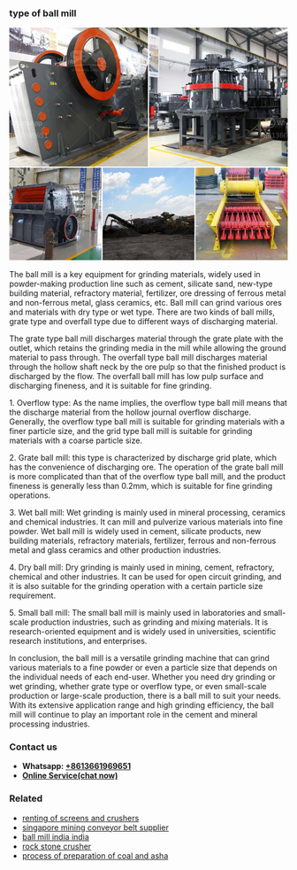 <h3>type of ball mill</h3><img src='1708498465.jpg' alt=''><p>The ball mill is a key equipment for grinding materials, widely used in powder-making production line such as cement, silicate sand, new-type building material, refractory material, fertilizer, ore dressing of ferrous metal and non-ferrous metal, glass ceramics, etc. Ball mill can grind various ores and materials with dry type or wet type. There are two kinds of ball mills, grate type and overfall type due to different ways of discharging material.</p><p>The grate type ball mill discharges material through the grate plate with the outlet, which retains the grinding media in the mill while allowing the ground material to pass through. The overfall type ball mill discharges material through the hollow shaft neck by the ore pulp so that the finished product is discharged by the flow. The overfall ball mill has low pulp surface and discharging fineness, and it is suitable for fine grinding.</p><p>1. Overflow type: As the name implies, the overflow type ball mill means that the discharge material from the hollow journal overflow discharge. Generally, the overflow type ball mill is suitable for grinding materials with a finer particle size, and the grid type ball mill is suitable for grinding materials with a coarse particle size.</p><p>2. Grate ball mill: this type is characterized by discharge grid plate, which has the convenience of discharging ore. The operation of the grate ball mill is more complicated than that of the overflow type ball mill, and the product fineness is generally less than 0.2mm, which is suitable for fine grinding operations.</p><p>3. Wet ball mill: Wet grinding is mainly used in mineral processing, ceramics and chemical industries. It can mill and pulverize various materials into fine powder. Wet ball mill is widely used in cement, silicate products, new building materials, refractory materials, fertilizer, ferrous and non-ferrous metal and glass ceramics and other production industries.</p><p>4. Dry ball mill: Dry grinding is mainly used in mining, cement, refractory, chemical and other industries. It can be used for open circuit grinding, and it is also suitable for the grinding operation with a certain particle size requirement.</p><p>5. Small ball mill: The small ball mill is mainly used in laboratories and small-scale production industries, such as grinding and mixing materials. It is research-oriented equipment and is widely used in universities, scientific research institutions, and enterprises.</p><p>In conclusion, the ball mill is a versatile grinding machine that can grind various materials to a fine powder or even a particle size that depends on the individual needs of each end-user. Whether you need dry grinding or wet grinding, whether grate type or overflow type, or even small-scale production or large-scale production, there is a ball mill to suit your needs. With its extensive application range and high grinding efficiency, the ball mill will continue to play an important role in the cement and mineral processing industries.</p><h3>Contact us</h3><ul><li><strong>Whatsapp:&nbsp;<a href="https://wa.me/8613661969651">+8613661969651</a></strong></li><li><a href="https://swt.shibang-china.com/?git&amp;zhl&amp;type of ball mill"><strong>Online Service(chat now)</strong></a></li></ul><h3>Related</h3><ul><li><a href='renting of screens and crushers.md'>renting of screens and crushers</a></li><li><a href='singapore mining conveyor belt supplier.md'>singapore mining conveyor belt supplier</a></li><li><a href='ball mill india india.md'>ball mill india india</a></li><li><a href='rock stone crusher.md'>rock stone crusher</a></li><li><a href='process of preparation of coal and asha.md'>process of preparation of coal and asha</a></li></ul>